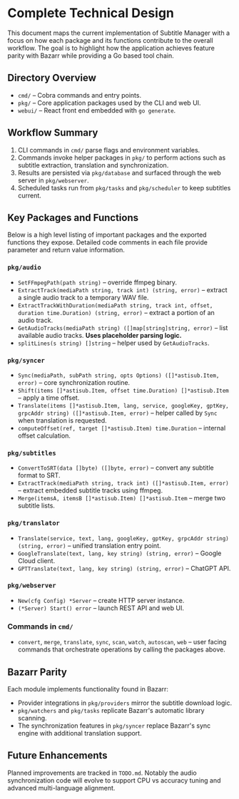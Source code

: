 # Complete Technical Design

This document maps the current implementation of Subtitle Manager with a focus on how each package
and its functions contribute to the overall workflow. The goal is to highlight how the
application achieves feature parity with Bazarr while providing a Go based tool chain.

## Directory Overview

- `cmd/` – Cobra commands and entry points.
- `pkg/` – Core application packages used by the CLI and web UI.
- `webui/` – React front end embedded with `go generate`.

## Workflow Summary

1. CLI commands in `cmd/` parse flags and environment variables.
2. Commands invoke helper packages in `pkg/` to perform actions such as subtitle
   extraction, translation and synchronization.
3. Results are persisted via `pkg/database` and surfaced through the web server in
   `pkg/webserver`.
4. Scheduled tasks run from `pkg/tasks` and `pkg/scheduler` to keep subtitles current.

## Key Packages and Functions

Below is a high level listing of important packages and the exported functions
they expose. Detailed code comments in each file provide parameter and return
value information.

### `pkg/audio`

- `SetFFmpegPath(path string)` – override ffmpeg binary.
- `ExtractTrack(mediaPath string, track int) (string, error)` – extract a single
  audio track to a temporary WAV file.
- `ExtractTrackWithDuration(mediaPath string, track int, offset, duration time.Duration) (string, error)` –
  extract a portion of an audio track.
- `GetAudioTracks(mediaPath string) ([]map[string]string, error)` – list available
  audio tracks. **Uses placeholder parsing logic.**
- `splitLines(s string) []string` – helper used by `GetAudioTracks`.

### `pkg/syncer`

- `Sync(mediaPath, subPath string, opts Options) ([]*astisub.Item, error)` – core
  synchronization routine.
- `Shift(items []*astisub.Item, offset time.Duration) []*astisub.Item` – apply a
  time offset.
- `Translate(items []*astisub.Item, lang, service, googleKey, gptKey, grpcAddr string) ([]*astisub.Item, error)` –
  helper called by `Sync` when translation is requested.
- `computeOffset(ref, target []*astisub.Item) time.Duration` – internal offset
  calculation.

### `pkg/subtitles`

- `ConvertToSRT(data []byte) ([]byte, error)` – convert any subtitle format to SRT.
- `ExtractTrack(mediaPath string, track int) ([]*astisub.Item, error)` – extract
  embedded subtitle tracks using ffmpeg.
- `Merge(itemsA, itemsB []*astisub.Item) []*astisub.Item` – merge two subtitle lists.

### `pkg/translator`

- `Translate(service, text, lang, googleKey, gptKey, grpcAddr string) (string, error)` –
  unified translation entry point.
- `GoogleTranslate(text, lang, key string) (string, error)` – Google Cloud client.
- `GPTTranslate(text, lang, key string) (string, error)` – ChatGPT API.

### `pkg/webserver`

- `New(cfg Config) *Server` – create HTTP server instance.
- `(*Server) Start() error` – launch REST API and web UI.

### Commands in `cmd/`

- `convert`, `merge`, `translate`, `sync`, `scan`, `watch`, `autoscan`, `web` –
  user facing commands that orchestrate operations by calling the packages above.

## Bazarr Parity

Each module implements functionality found in Bazarr:

- Provider integrations in `pkg/providers` mirror the subtitle download logic.
- `pkg/watchers` and `pkg/tasks` replicate Bazarr's automatic library scanning.
- The synchronization features in `pkg/syncer` replace Bazarr's sync engine with
  additional translation support.

## Future Enhancements

Planned improvements are tracked in `TODO.md`. Notably the audio
synchronization code will evolve to support CPU vs accuracy tuning and advanced
multi-language alignment.
